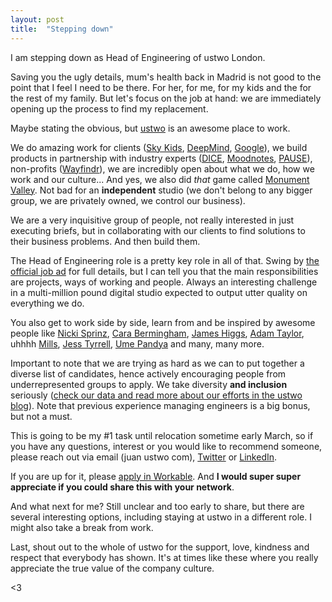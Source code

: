 ```yaml
---
layout: post
title:  "Stepping down"
---
```


I am stepping down as Head of Engineering of ustwo London.

Saving you the ugly details, mum's health back in Madrid is not good to the point that I feel I need to be there. For her, for me, for my kids and the for the rest of my family. But let's focus on the job at hand: we are immediately opening up the process to find my replacement. 

Maybe stating the obvious, but [ustwo](http://ustwo.com/) is an awesome place to work.

We do amazing work for clients ([Sky Kids](https://ustwo.com/blog/sky-kids-designing-with-kids), [DeepMind](https://deepmind.com/applied/deepmind-health/), [Google](https://ustwo.com/blog/move-fast-make-things-lessons-from-designing-building-for-google-cardboard)), we build products in partnership with industry experts ([DICE](https://dice.fm/), [Moodnotes](http://moodnotes.thriveport.com/), [PAUSE](http://www.pauseable.com/)), non-profits ([Wayfindr](https://www.wayfindr.net/)), we are incredibly open about what we do, how we work and our culture... And yes, we also did _that_ game called [Monument Valley](http://www.monumentvalleygame.com/). Not bad for an **independent** studio (we don't belong to any bigger group, we are privately owned, we control our business). 

We are a very inquisitive group of people, not really interested in just executing briefs, but in collaborating with our clients to find solutions to their business problems. And then build them.

The Head of Engineering role is a pretty key role in all of that. Swing by [the official job ad](https://ustwo.workable.com/jobs/407629) for full details, but I can tell you that the main responsibilities are projects, ways of working and people. Always an interesting challenge in a multi-million pound digital studio expected to output utter quality on everything we do.

You also get to work side by side, learn from and be inspired by awesome people like [Nicki Sprinz](https://twitter.com/sprinzette), [Cara Bermingham](https://twitter.com/bermsville), [James Higgs](https://twitter.com/higgis), [Adam Taylor](https://twitter.com/adamtaylo), uhhhh [Mills](https://twitter.com/millsustwo), [Jess Tyrrell](https://twitter.com/jesstyrr), [Ume Pandya](https://twitter.com/the_ume) and many, many more.

Important to note that we are trying as hard as we can to put together a diverse list of candidates, hence actively encouraging people from underrepresented groups to apply. We take diversity **and inclusion** seriously ([check our data and read more about our efforts in the ustwo blog](https://ustwo.com/blog/diversity-dashboard)). Note that previous experience managing engineers is a big bonus, but not a must.

This is going to be my #1 task until relocation sometime early March, so if you have any questions, interest or you would like to recommend someone, please reach out via email (juan ustwo com), [Twitter]((https://twitter.com/wadus)) or [LinkedIn](https://uk.linkedin.com/in/delgadojuan).

If you are up for it, please [apply in Workable](https://ustwo.workable.com/jobs/407629). And **I would super super appreciate if you could share this with your network**.

And what next for me? Still unclear and too early to share, but there are several interesting options, including staying at ustwo in a different role. I might also take a break from work. 

Last, shout out to the whole of ustwo for the support, love, kindness and respect that everybody has shown. It's at times like these where you really appreciate the true value of the company culture.

<3


